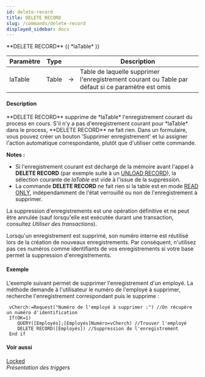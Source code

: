 ```yaml
---
id: delete-record
title: DELETE RECORD
slug: /commands/delete-record
displayed_sidebar: docs
---
```


<!--REF #_command_.DELETE RECORD.Syntax-->**DELETE RECORD** {( *laTable* )}<!-- END REF-->
<!--REF #_command_.DELETE RECORD.Params-->
| Paramètre | Type |  | Description |
| --- | --- | --- | --- |
| laTable | Table | &#8594;  | Table de laquelle supprimer l'enregistrement courant ou Table par défaut si ce paramètre est omis |

<!-- END REF-->

#### Description 

<!--REF #_command_.DELETE RECORD.Summary-->**DELETE RECORD** supprime de *laTable* l'enregistrement courant du process en cours.<!-- END REF--> S'il n'y a pas d'enregistrement courant pour *laTable* dans le process, **DELETE RECORD** ne fait rien. Dans un formulaire, vous pouvez créer un bouton 'Supprimer enregistrement' et lui assigner l'action automatique correspondante, plutôt que d'utiliser cette commande.

**Notes :**

* Si l'enregistrement courant est déchargé de la mémoire avant l'appel à **DELETE RECORD** (par exemple suite à un [UNLOAD RECORD](unload-record.md)), la sélection courante de *laTable* est vide à l'issue de la suppression.
* La commande **DELETE RECORD** ne fait rien si la table est en mode [READ ONLY](read-only.md), indépendamment de l'état verrouillé ou non de l'enregistrement à supprimer.

La suppression d'enregistrements est une opération définitive et ne peut être annulée (sauf lorsqu'elle est exécutée durant une transaction, consultez *Utiliser des transactions*).

Lorsqu'un enregistrement est supprimé, son numéro interne est réutilisé lors de la création de nouveaux enregistrements. Par conséquent, n'utilisez pas ces numéros comme identifiants de vos enregistrements si votre base permet la suppression d'enregistrements.

#### Exemple 

L'exemple suivant permet de supprimer l'enregistrement d'un employé. La méthode demande à l'utilisateur le numéro de l'employé à supprimer, recherche l'enregistrement correspondant puis le supprime :

```4d
 vCherch:=Request("Numéro de l'employé à supprimer :") //On récupère un numéro d'identification
 If(OK=1)
    QUERY([Employés];[Employés]Numéro=vCherch) //Trouver l'employé
    DELETE RECORD([Employés]) //Suppression de l'enregistrement
 End if
```

#### Voir aussi 

[Locked](locked.md)  
*Présentation des triggers*  